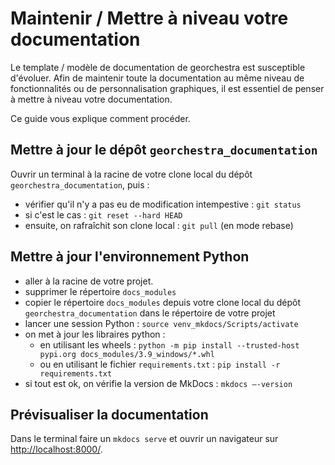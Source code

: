 # Maintenir / Mettre à niveau votre documentation

Le template / modèle de documentation de georchestra est susceptible d'évoluer. Afin de maintenir toute la documentation au même niveau de fonctionnalités ou de personnalisation graphiques, il est essentiel de penser à mettre à niveau votre documentation.

Ce guide vous explique comment procéder.


## Mettre à jour le dépôt `georchestra_documentation`

Ouvrir un terminal à la racine de votre clone local du dépôt `georchestra_documentation`, puis :

- vérifier qu'il n'y a pas eu de modification intempestive : `git status`
- si c'est le cas : `git reset --hard HEAD`
- ensuite, on rafraîchit son clone local : `git pull` (en mode rebase)


## Mettre à jour l'environnement Python

- aller à la racine de votre projet.
- supprimer le répertoire `docs_modules`
- copier le répertoire `docs_modules` depuis votre clone local du dépôt `georchestra_documentation` dans le répertoire de votre projet
- lancer une session Python : `source venv_mkdocs/Scripts/activate`
- on met à jour les libraires python : 
  - en utilisant les wheels : `python -m pip install --trusted-host pypi.org docs_modules/3.9_windows/*.whl`
  - ou en utilisant le fichier `requirements.txt` : `pip install -r requirements.txt`
- si tout est ok, on vérifie la version de MkDocs : `mkdocs –-version`


## Prévisualiser la documentation

Dans le terminal faire un `mkdocs serve` et ouvrir un navigateur sur [http://localhost:8000/](http://localhost:8000/).


